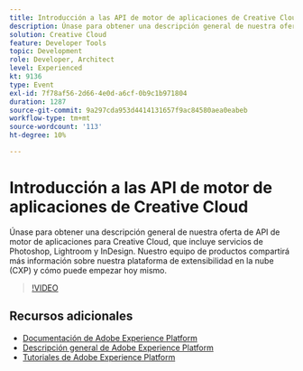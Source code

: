 ```yaml
---
title: Introducción a las API de motor de aplicaciones de Creative Cloud
description: Únase para obtener una descripción general de nuestra oferta de API de motor de aplicaciones para Creative Cloud, que incluye servicios de Photoshop, Lightroom y InDesign. Nuestro equipo de productos compartirá más información sobre nuestra plataforma de extensibilidad en la nube (CXP) y cómo puede empezar hoy mismo.
solution: Creative Cloud
feature: Developer Tools
topic: Development
role: Developer, Architect
level: Experienced
kt: 9136
type: Event
exl-id: 7f78af56-2d66-4e0d-a6cf-0b9c1b971804
duration: 1287
source-git-commit: 9a297cda953d4414131657f9ac84580aea0eabeb
workflow-type: tm+mt
source-wordcount: '113'
ht-degree: 10%

---
```


# Introducción a las API de motor de aplicaciones de Creative Cloud

Únase para obtener una descripción general de nuestra oferta de API de motor de aplicaciones para Creative Cloud, que incluye servicios de Photoshop, Lightroom y InDesign. Nuestro equipo de productos compartirá más información sobre nuestra plataforma de extensibilidad en la nube (CXP) y cómo puede empezar hoy mismo.

>[!VIDEO](https://video.tv.adobe.com/v/337594/?quality=12&learn=on&hidetitle=true)

## Recursos adicionales

- [Documentación de Adobe Experience Platform](https://experienceleague.adobe.com/docs/experience-platform.html?lang=es)
- [Descripción general de Adobe Experience Platform](https://experienceleague.adobe.com/docs/experience-platform/landing/home.html?lang=es)
- [Tutoriales de Adobe Experience Platform](https://experienceleague.adobe.com/docs/platform-learn/tutorials/overview.html?lang=es)
